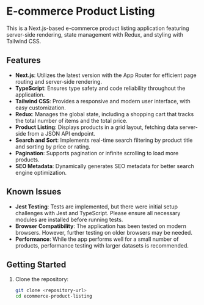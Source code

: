 # E-commerce Product Listing

This is a Next.js-based e-commerce product listing application featuring server-side rendering, state management with Redux, and styling with Tailwind CSS.

## Features

- **Next.js**: Utilizes the latest version with the App Router for efficient page routing and server-side rendering.
- **TypeScript**: Ensures type safety and code reliability throughout the application.
- **Tailwind CSS**: Provides a responsive and modern user interface, with easy customization.
- **Redux**: Manages the global state, including a shopping cart that tracks the total number of items and the total price.
- **Product Listing**: Displays products in a grid layout, fetching data server-side from a JSON API endpoint.
- **Search and Sort**: Implements real-time search filtering by product title and sorting by price or rating.
- **Pagination**: Supports pagination or infinite scrolling to load more products.
- **SEO Metadata**: Dynamically generates SEO metadata for better search engine optimization.

## Known Issues

- **Jest Testing**: Tests are implemented, but there were initial setup challenges with Jest and TypeScript. Please ensure all necessary modules are installed before running tests.
- **Browser Compatibility**: The application has been tested on modern browsers. However, further testing on older browsers may be needed.
- **Performance**: While the app performs well for a small number of products, performance testing with larger datasets is recommended.

## Getting Started

1. Clone the repository:
   ```bash
   git clone <repository-url>
   cd ecommerce-product-listing
